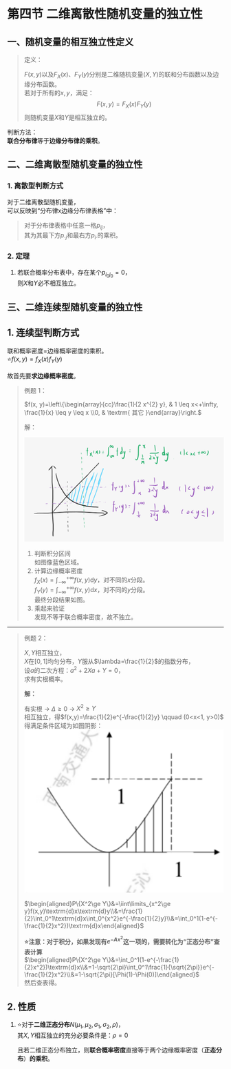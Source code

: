# 第四节 二维离散性随机变量的独立性

## 一、随机变量的相互独立性定义

> 定义：
>
> $F(x,y)$以及$F_X(x)$、$F_Y(y)$分别是二维随机变量$(X,Y)$的联和分布函数以及边缘分布函数。  
> 若对于所有的$x,y$，满足：
> $$F(x,y)=F_X(x)F_Y(y)$$
> 则随机变量$X$和$Y$是相互独立的。

判断方法：  
**联合分布律**等于**边缘分布律的乘积**。

## 二、二维离散型随机变量的独立性

### 1. 离散型判断方式

对于二维离散型随机变量，  
可以反映到“分布律x边缘分布律表格”中：  
> 对于分布律表格中任意一格$p_{ij}$，  
> 其为其最下方$p_{\cdot j}$和最右方$p_{i\cdot}$的乘积。

### 2. 定理

1. 若联合概率分布表中，存在某个$p_{i_0j_0}=0$，  
   则$X$和$Y$必不相互独立。

## 三、二维连续型随机变量的独立性

## 1. 连续型判断方式

联和概率密度=边缘概率密度的乘积。  
⭐$f(x,y)=f_X(x)f_Y(y)$

故首先要**求边缘概率密度**。

> 例题 1：
>
> $f(x, y)=\left\{\begin{array}{cc}\frac{1}{2 x^{2} y}, & 1 \leq x<+\infty, \frac{1}{x} \leq y \leq x \\0, & \textrm{ 其它 }\end{array}\right.$
>
> 解：
>
> ![图 37](images/2D_random_variable_4--11-17_10-13-45.png)
>
> 1. 判断积分区间  
>    如图像蓝色区域。
> 2. 计算边缘概率密度  
>    $f_X(x)=\int_{-\infty}^{+\infty}f(x,y)\textrm{d}y$，对不同的$x$分段。  
>    $f_Y(y)=\int_{-\infty}^{+\infty}f(x,y)\textrm{d}x$，对不同的$y$分段。  
>    最终分段结果如图。
> 3. 乘起来验证  
>    发现不等于联合概率密度，故不独立。

---

> 例题 2：
>
> $X,Y$相互独立，  
> $X$在$[0,1]$均匀分布，$Y$服从$\lambda=\frac{1}{2}$的指数分布，  
> 设$a$的二次方程：$a^2+2Xa+Y=0$，  
> 求有实根概率。
>
> **解：**
>
> 有实根 → $\Delta\ge0$ → $X^2\ge Y$  
> 相互独立，得$f(x,y)=\frac{1}{2}e^{-\frac{1}{2}y} \qquad (0<x<1, y>0)$  
> 得满足条件区域为如图阴影：  
> ![图 39](images/2D_random_variable_4--11-17_13-51-01.png)
>
> $\begin{aligned}P\{X^2\ge Y\}&=\iint\limits_{x^2\ge y}f(x,y)\textrm{d}x\textrm{d}y\\&=\frac{1}{2}\int_0^1\textrm{d}x\int_0^{x^2}e^{-\frac{1}{2}y}\\&=\int_0^1(1-e^{-\frac{1}{2}x^2})\textrm{d}x\end{aligned}$
>
> **⭐注意：对于积分，如果发现有$e^{-Ax^2}$这一项的，需要转化为“正态分布”查表计算**  
> $\begin{aligned}P\{X^2\ge Y\}&=\int_0^1(1-e^{-\frac{1}{2}x^2})\textrm{d}x\\&=1-\sqrt{2\pi}\int_0^1\frac{1}{\sqrt{2\pi}}e^{-\frac{1}{2}x^2}\\&=1-\sqrt{2\pi}[\Phi(1)-\Phi(0)]\end{aligned}$  
> 然后查表得。

## 2. 性质

1. ⭐对于**二维正态分布**$N(\mu_1,\mu_2,\sigma_1,\sigma_2,\rho)$，  
   其$X,Y$相互独立的充分必要条件是：$\rho=0$

   且若二维正态分布独立，则**联合概率密度**直接等于两个边缘概率密度（**正态分布**）**的乘积**。
